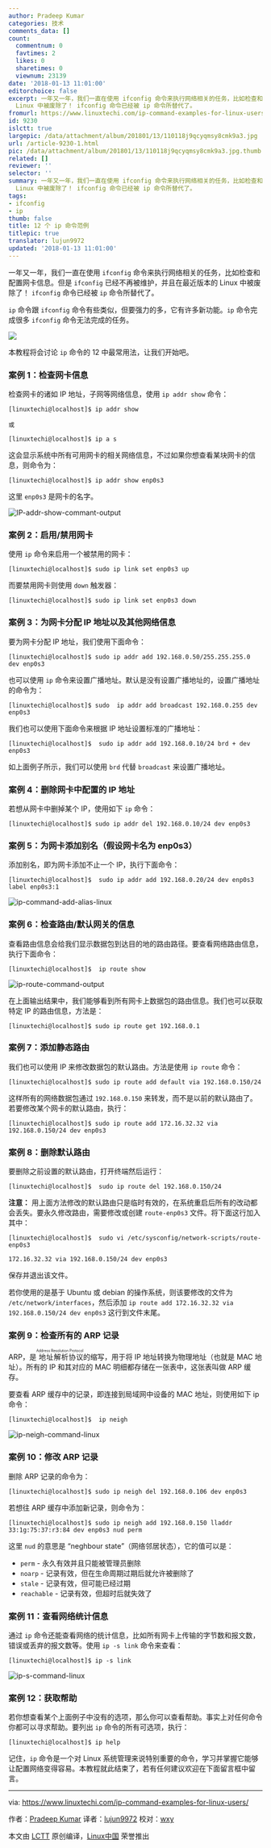 ```yaml
---
author: Pradeep Kumar
categories: 技术
comments_data: []
count:
  commentnum: 0
  favtimes: 2
  likes: 0
  sharetimes: 0
  viewnum: 23139
date: '2018-01-13 11:01:00'
editorchoice: false
excerpt: 一年又一年，我们一直在使用 ifconfig 命令来执行网络相关的任务，比如检查和配置网卡信息。但是 ifconfig 已经不再被维护，并且在最近版本的
  Linux 中被废除了！ ifconfig 命令已经被 ip 命令所替代了。
fromurl: https://www.linuxtechi.com/ip-command-examples-for-linux-users/
id: 9230
islctt: true
largepic: /data/attachment/album/201801/13/110118j9qcyqmsy8cmk9a3.jpg
url: /article-9230-1.html
pic: /data/attachment/album/201801/13/110118j9qcyqmsy8cmk9a3.jpg.thumb.jpg
related: []
reviewer: ''
selector: ''
summary: 一年又一年，我们一直在使用 ifconfig 命令来执行网络相关的任务，比如检查和配置网卡信息。但是 ifconfig 已经不再被维护，并且在最近版本的
  Linux 中被废除了！ ifconfig 命令已经被 ip 命令所替代了。
tags:
- ifconfig
- ip
thumb: false
title: 12 个 ip 命令范例
titlepic: true
translator: lujun9972
updated: '2018-01-13 11:01:00'
---
```


一年又一年，我们一直在使用 `ifconfig` 命令来执行网络相关的任务，比如检查和配置网卡信息。但是 `ifconfig` 已经不再被维护，并且在最近版本的 Linux 中被废除了！ `ifconfig` 命令已经被 `ip` 命令所替代了。


`ip` 命令跟 `ifconfig` 命令有些类似，但要强力的多，它有许多新功能。`ip` 命令完成很多 `ifconfig` 命令无法完成的任务。


![](/data/attachment/album/201801/13/110118j9qcyqmsy8cmk9a3.jpg)


本教程将会讨论 `ip` 命令的 12 中最常用法，让我们开始吧。


### 案例 1：检查网卡信息


检查网卡的诸如 IP 地址，子网等网络信息，使用 `ip addr show` 命令：



```
[linuxtechi@localhost]$ ip addr show

或

[linuxtechi@localhost]$ ip a s

```

这会显示系统中所有可用网卡的相关网络信息，不过如果你想查看某块网卡的信息，则命令为：



```
[linuxtechi@localhost]$ ip addr show enp0s3

```

这里 `enp0s3` 是网卡的名字。


![IP-addr-show-commant-output](/data/attachment/album/201801/13/110151fyxsy3s3sulssphy.jpg)


### 案例 2：启用/禁用网卡


使用 `ip` 命令来启用一个被禁用的网卡：



```
[linuxtechi@localhost]$ sudo ip link set enp0s3 up

```

而要禁用网卡则使用 `down` 触发器：



```
[linuxtechi@localhost]$ sudo ip link set enp0s3 down

```

### 案例 3：为网卡分配 IP 地址以及其他网络信息


要为网卡分配 IP 地址，我们使用下面命令：



```
[linuxtechi@localhost]$ sudo ip addr add 192.168.0.50/255.255.255.0 dev enp0s3

```

也可以使用 `ip` 命令来设置广播地址。默认是没有设置广播地址的，设置广播地址的命令为：



```
[linuxtechi@localhost]$ sudo  ip addr add broadcast 192.168.0.255 dev enp0s3

```

我们也可以使用下面命令来根据 IP 地址设置标准的广播地址：



```
[linuxtechi@localhost]$  sudo ip addr add 192.168.0.10/24 brd + dev enp0s3

```

如上面例子所示，我们可以使用 `brd` 代替 `broadcast` 来设置广播地址。


### 案例 4：删除网卡中配置的 IP 地址


若想从网卡中删掉某个 IP，使用如下 `ip` 命令：



```
[linuxtechi@localhost]$ sudo ip addr del 192.168.0.10/24 dev enp0s3

```

### 案例 5：为网卡添加别名（假设网卡名为 enp0s3）


添加别名，即为网卡添加不止一个 IP，执行下面命令：



```
[linuxtechi@localhost]$  sudo ip addr add 192.168.0.20/24 dev enp0s3 label enp0s3:1

```

![ip-command-add-alias-linux](/data/attachment/album/201801/13/110157e55drlru5crd4dfa.jpg)


### 案例 6：检查路由/默认网关的信息


查看路由信息会给我们显示数据包到达目的地的路由路径。要查看网络路由信息，执行下面命令：



```
[linuxtechi@localhost]$  ip route show

```

![ip-route-command-output](/data/attachment/album/201801/13/110201uiwbkf5b4irxbex8.jpg)


在上面输出结果中，我们能够看到所有网卡上数据包的路由信息。我们也可以获取特定 IP 的路由信息，方法是：



```
[linuxtechi@localhost]$ sudo ip route get 192.168.0.1

```

### 案例 7：添加静态路由


我们也可以使用 IP 来修改数据包的默认路由。方法是使用 `ip route` 命令：



```
[linuxtechi@localhost]$ sudo ip route add default via 192.168.0.150/24

```

这样所有的网络数据包通过 `192.168.0.150` 来转发，而不是以前的默认路由了。若要修改某个网卡的默认路由，执行：



```
[linuxtechi@localhost]$ sudo ip route add 172.16.32.32 via 192.168.0.150/24 dev enp0s3

```

### 案例 8：删除默认路由


要删除之前设置的默认路由，打开终端然后运行：



```
[linuxtechi@localhost]$  sudo ip route del 192.168.0.150/24

```

**注意：** 用上面方法修改的默认路由只是临时有效的，在系统重启后所有的改动都会丢失。要永久修改路由，需要修改或创建 `route-enp0s3` 文件。将下面这行加入其中：



```
[linuxtechi@localhost]$  sudo vi /etc/sysconfig/network-scripts/route-enp0s3

172.16.32.32 via 192.168.0.150/24 dev enp0s3

```

保存并退出该文件。


若你使用的是基于 Ubuntu 或 debian 的操作系统，则该要修改的文件为 `/etc/network/interfaces`，然后添加 `ip route add 172.16.32.32 via 192.168.0.150/24 dev enp0s3` 这行到文件末尾。


### 案例 9：检查所有的 ARP 记录


ARP，是<ruby> 地址解析协议 <rt>  Address Resolution Protocol </rt></ruby>的缩写，用于将 IP 地址转换为物理地址（也就是 MAC 地址）。所有的 IP 和其对应的 MAC 明细都存储在一张表中，这张表叫做 ARP 缓存。


要查看 ARP 缓存中的记录，即连接到局域网中设备的 MAC 地址，则使用如下 ip 命令：



```
[linuxtechi@localhost]$  ip neigh

```

![ip-neigh-command-linux](/data/attachment/album/201801/13/110207p2mgoul020ou3z4q.jpg)


### 案例 10：修改 ARP 记录


删除 ARP 记录的命令为：



```
[linuxtechi@localhost]$ sudo ip neigh del 192.168.0.106 dev enp0s3

```

若想往 ARP 缓存中添加新记录，则命令为：



```
[linuxtechi@localhost]$ sudo ip neigh add 192.168.0.150 lladdr 33:1g:75:37:r3:84 dev enp0s3 nud perm

```

这里 `nud` 的意思是 “neghbour state”（网络邻居状态），它的值可以是：


* `perm` - 永久有效并且只能被管理员删除
* `noarp` - 记录有效，但在生命周期过期后就允许被删除了
* `stale` - 记录有效，但可能已经过期
* `reachable` - 记录有效，但超时后就失效了


### 案例 11：查看网络统计信息


通过 `ip` 命令还能查看网络的统计信息，比如所有网卡上传输的字节数和报文数，错误或丢弃的报文数等。使用 `ip -s link` 命令来查看：



```
[linuxtechi@localhost]$ ip -s link

```

![ip-s-command-linux](/data/attachment/album/201801/13/110214ncq5qr4b48cvyf2h.jpg)


### 案例 12：获取帮助


若你想查看某个上面例子中没有的选项，那么你可以查看帮助。事实上对任何命令你都可以寻求帮助。要列出 `ip` 命令的所有可选项，执行：



```
[linuxtechi@localhost]$ ip help

```

记住，`ip` 命令是一个对 Linux 系统管理来说特别重要的命令，学习并掌握它能够让配置网络变得容易。本教程就此结束了，若有任何建议欢迎在下面留言框中留言。




---


via: <https://www.linuxtechi.com/ip-command-examples-for-linux-users/>


作者：[Pradeep Kumar](https://www.linuxtechi.com/author/pradeep/) 译者：[lujun9972](https://github.com/lujun9972) 校对：[wxy](https://github.com/wxy)


本文由 [LCTT](https://github.com/LCTT/TranslateProject) 原创编译，[Linux中国](https://linux.cn/) 荣誉推出
